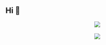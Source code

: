 ## Hi 💮

<div align="center">
  <img src="https://github-readme-stats.vercel.app/api?username=ailadonayre&show_icons=true&theme=dracula" />
</div>

<br/>

<div align="center">
  <img src="https://github-readme-stats.vercel.app/api/top-langs/?username=ailadonayre&layout=compact&theme=dracula" />
</div>

<br/>
